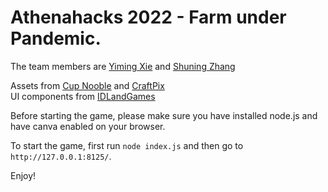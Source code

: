 # Athenahacks 2022 - Farm under Pandemic. 

The team members are [Yiming Xie](https://www.linkedin.com/in/yimingx/) and [Shuning Zhang](https://skkkzhang.com/)

Assets from [Cup Nooble](https://cupnooble.itch.io/sprout-lands-asset-pack) and [CraftPix](https://craftpix.net/freebies/free-level-map-pixel-art-assets-pack/)  
UI components from [IDLandGames](https://idlandgames.itch.io/ui-pixelart-assets-8)

Before starting the game, please make sure you have installed node.js and have canva enabled on your browser. 

To start the game, first run `node index.js` and then go to `http://127.0.0.1:8125/`.

Enjoy!


